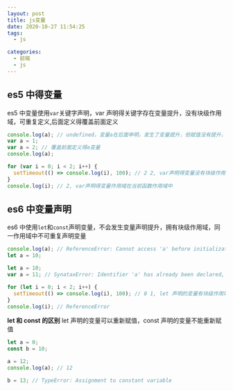 ```yaml
---
layout: post
title: js变量
date: 2020-10-27 11:54:25
tags:
  - js

categories:
  - 前端
  - js
---
```


## es5 中得变量

es5 中变量使用`var`关键字声明，var 声明得关键字存在变量提升，没有块级作用域，可重复定义,后面定义得覆盖前面定义

```javascript
console.log(a); // undefined，变量a在后面申明，发生了变量提升，但赋值没有提升，所以是 undefined
var a = 1;
var a = 2; // 覆盖前面定义得a变量
console.log(a);
```

```javascript
for (var i = 0; i < 2; i++) {
  setTimeout(() => console.log(i), 100); // 2 2, var声明得变量没有块级作用域，执行setTimeout函数时i已变为2
}
console.log(i); // 2, var声明得变量作用域在当前函数作用域中
```

## es6 中变量声明

es6 中使用`let`和`const`声明变量，不会发生变量声明提升，拥有块级作用域，同一作用域中不可重复声明变量

```javascript
console.log(a); // ReferenceError: Cannot access 'a' before initialization
let a = 10;
```

```javascript
let a = 10;
var a = 11; // SynataxError: Identifier 'a' has already been declared, 重复声明的变量只要不都是用var声明都会报重复声明错误
```

```javascript
for (let i = 0; i < 2; i++) {
  setTimeout(() => console.log(i), 100); // 0 1, let 声明的变量有块级作用域， 当前函数是一个作用域， for条件中是一个作用域， for循环体内是一个作用域
}
console.log(i); // ReferenceError
```

**let 和 const 的区别**
let 声明的变量可以重新赋值，const 声明的变量不能重新赋值

```javascript
let a = 0;
const b = 10;

a = 12;
console.log(a); // 12

b = 13; // TypeError: Assignment to constant variable
```
